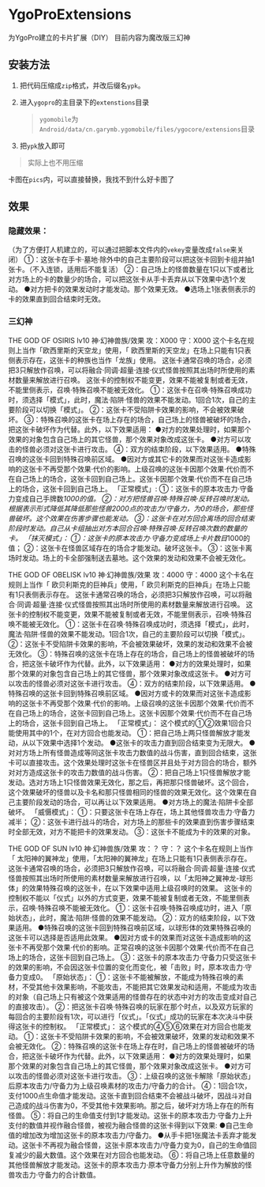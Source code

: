 # YgoProExtensions

为YgoPro建立的卡片扩展（DIY） 目前内容为魔改版三幻神

## 安装方法

1. 把代码压缩成`zip`格式，并改后缀名`ypk`。

2. 进入`ygopro`的主目录下的`extenstions`目录

   > `ygomobile`为`Android/data/cn.garymb.ygomobile/files/ygocore/extensions`目录

3. 把`ypk`放入即可

> 实际上也不用压缩

卡图在`pics`内，可以直接替换，我找不到什么好卡图了

## 效果

### 隐藏效果：

（为了方便打人机建立的，可以通过把脚本文件内的`vekey`变量改成`false`来关闭）
①：这张卡在手卡·墓地·除外中的自己主要阶段可以把这张卡回到卡组并抽1张卡。（不入连锁，适用后不能复活）
②：自己场上的怪兽数量在1只以下或者比对方场上的卡的数量少的场合，可以把这张卡从手卡丢弃从以下效果中选1个发动。
●对方把卡的效果发动时才能发动。那个效果无效。
●选场上1张表侧表示的卡的效果直到回合结束时无效。

### 三幻神

THE GOD OF OSIRIS  lv10 神·幻神兽族/效果 攻：X000 守：X000
这个卡名在规则上当作「欧西里斯的天空龙」使用，「 欧西里斯的天空龙」在场上只能有1只表侧表示存在，这张卡的种族也当作「龙族」使用。
这张卡通常召唤的场合，必须把3只解放作召唤，可以将融合·同调·超量·连接·仪式怪兽按照其出场时所使用的素材数量来解放进行召唤。
这张卡的控制权不能变更，效果不能被复制或者无效，不能里侧表示，召唤·特殊召唤不能被无效化。
①：这张卡在召唤·特殊召唤成功时，须选择「模式」，此时，魔法·陷阱·怪兽的效果不能发动。1回合1次，自己的主要阶段可以切换「模式」。
②：这张卡不受陷阱卡效果的影响，不会被效果破坏。
③：特殊召唤的这张卡在场上存在的场合，自己场上的怪兽被破坏的场合，把这张卡破坏作为代替。此外，以下效果适用：
●对方的效果处理时，如果那个效果的对象包含自己场上的其它怪兽，那个效果对象改成这张卡。
●对方可以攻击的怪兽必须对这张卡进行攻击。
④：双方的结束阶段，以下效果适用。
●特殊召唤的这张卡回到特殊召唤前区域。
●因对方或其它卡的效果而对这张卡造成影响的这张卡不再受那个效果·代价的影响。上级召唤的这张卡因那个效果·代价而不在自己场上的场合，这张卡回到自己场上。这张卡因那个效果·代价而不在自己场上的场合，这张卡回到自己场上。
「正常模式」:
①：这张卡的原本攻击力·守备力变成自己手牌数*1000的值。
②：对方把怪兽召唤·特殊召唤·反转召唤时发动。根据表示形式降低其降低那些怪兽2000点的攻击力/守备力，为0的场合，那些怪兽破坏。这个效果在伤害步骤也能发动。
③：这张卡在对方回合离场的回合结束阶段时发动。自己从卡组抽出对方本回合召唤·特殊召唤·反转召唤次数的数量的卡。
「抹灭模式」：
①：这张卡的原本攻击力·守备力变成场上卡片数目*1000的值；
②：这张卡在怪兽区域存在的场合才能发动。破坏这张卡。
③：这张卡离场时发动。场上的卡全部强制送去墓地。这个效果的发动和效果不会被无效化。

THE GOD OF OBELISK lv10 神·幻神兽族/效果 攻：4000 守：4000
这个卡名在规则上当作「 欧贝利斯克的巨神兵」使用，「 欧贝利斯克的巨神兵」在场上只能有1只表侧表示存在。
这张卡通常召唤的场合，必须把3只解放作召唤，可以将融合·同调·超量·连接·仪式怪兽按照其出场时所使用的素材数量来解放进行召唤。
这张卡的控制权不能变更，效果不能被复制或者无效，不能里侧表示，召唤·特殊召唤不能被无效化。
①：这张卡在召唤·特殊召唤成功时，须选择「模式」，此时，魔法·陷阱·怪兽的效果不能发动。1回合1次，自己的主要阶段可以切换「模式」。
②：这张卡不受陷阱卡效果的影响，不会被效果破坏，效果的发动和效果不会被无效化。
③：特殊召唤的这张卡在场上存在的场合，自己场上的怪兽被破坏的场合，把这张卡破坏作为代替。此外，以下效果适用：
●对方的效果处理时，如果那个效果的对象包含自己场上的其它怪兽，那个效果对象改成这张卡。
●对方可以攻击的怪兽必须对这张卡进行攻击。
④：双方的结束阶段，以下效果适用。
●特殊召唤的这张卡回到特殊召唤前区域。
●因对方或卡的效果而对这张卡造成影响的这张卡不再受那个效果·代价的影响。上级召唤的这张卡因那个效果·代价而不在自己场上的场合，这张卡回到自己场上。这张卡因那个效果·代价而不在自己场上的场合，这张卡回到自己场上。
「正常模式」：
这个模式的①②效果1回合只能使用其中的1个，在对方回合也能发动。
①：把自己场上两只怪兽解放才能发动，从以下效果中选择1个发动。
●这张卡的攻击力直到回合结束变为无限大。
●对对方场上所有怪兽造成等同这张卡攻击力数值的战斗伤害，直到回合结束，这张卡可以直接攻击。这个效果处理时这张卡在怪兽区并且处于对方回合的场合，额外对对方造成这张卡的攻击力数值的战斗伤害。
②：把自己场上1只怪兽解放才能发动。选对方场上1只怪兽效果无效化，那之后，再把那只怪兽破坏。这个回合，这个效果破坏的怪兽以及卡名和那只怪兽相同的怪兽的效果无效化。这个效果在自己主要阶段发动的场合，可以再让以下效果适用。
●对方场上的魔法·陷阱卡全部破坏。
「威慑模式」：
①：只要这张卡在场上存在，场上其他怪兽攻击力·守备力减半；
②：这张卡进行战斗的场合，对方场上的那些卡的效果直到伤害步骤结束时全部无效，对方不能把卡的效果发动。
③：这张卡不能成为卡的效果的对象。

THE GOD OF SUN lv10 神·幻神兽族/效果 攻：？ 守：？
这个卡名在规则上当作「 太阳神的翼神龙」使用，「太阳神的翼神龙」在场上只能有1只表侧表示存在。
这张卡通常召唤的场合，必须把3只解放作召唤，可以将融合·同调·超量·连接·仪式怪兽按照其出场时所使用的素材数量来解放进行召唤，以「太阳神之翼神龙-球形体」的效果特殊召唤的这张卡，在以下效果中适用上级召唤时的效果。
这张卡的控制权不能以「仪式」以外的方式变更，效果不能被复制或者无效，不能里侧表示，召唤·特殊召唤不能被无效化。
①：这张卡召唤·特殊召唤成功时，进入「原始状态」，此时，魔法·陷阱·怪兽的效果不能发动。
②：双方的结束阶段，以下效果适用。
●特殊召唤的这张卡回到特殊召唤前区域，以球形体的效果特殊召唤的这张卡可以选择是否适用此效果。
●因对方或卡的效果而对这张卡造成影响的这张卡不再受那个效果·代价的影响。正常召唤的这张卡因那个效果·代价而不在自己场上的场合，这张卡回到自己场上。
③：这张卡的原本攻击力·守备力只受这张卡的效果的影响，不会因这张卡位置的变化而变化，被「击败」时，原本攻击力·守备力变成0。
「原始状态」：
①：这张卡不能被解放，不能成为特殊召唤的素材，不受其他卡效果影响，不能攻击，不能把其它效果发动和适用，不能成为攻击的对象（自己场上只有被这个效果适用的怪兽存在的状态中对方的攻击变成对自己的直接攻击）。
②：把这张卡召唤·特殊召唤的玩家在那个时点，以及双方玩家的每回合的主要阶段有1次，可以进行「仪式」。「仪式」成功的玩家在本次决斗中获得这张卡的控制权。
「正常模式」：
这个模式的④⑤⑥效果在对方回合也能发动。
①：这张卡不受陷阱卡效果的影响，不会被效果破坏，效果的发动和效果不会被无效化。
②：特殊召唤的这张卡在场上存在时，自己场上的怪兽被破坏的场合，把这张卡破坏作为代替。此外，以下效果适用：
●对方的效果处理时，如果那个效果的对象包含自己场上的其它怪兽，那个效果对象改成这张卡。
●对方可以攻击的怪兽必须对这张卡进行攻击。
③：上级召唤的这张卡解除「原始状态」后原本攻击力/守备力为上级召唤素材的攻击力/守备力的合计。
④：1回合1次，支付1000点生命值才能发动。这张卡直到回合结束不会被战斗破坏，因战斗对自己造成的战斗伤害为0，不受其他卡效果影响。那之后，破坏对方场上存在的所有怪兽。
⑤：将自己的生命值支付到1才能发动。这张卡的原本攻击力·守备力上升支付的数值并视作融合怪兽，被视为融合怪兽的这张卡得到以下效果:
●自己生命值的增加改为增加这张卡的原本攻击力/守备力。
●从手卡把1张魔法卡丢弃才能发动。这张卡不再视为融合怪兽，这张卡原本攻击力/守备力变为0，自己的生命值回复减少的最大数值。这个效果在对方回合也能发动。
⑥：将自己场上任意数量的其他怪兽解放才能发动。这张卡的原本攻击力·原本守备力分别上升作为解放的怪兽攻击力·守备力的合计数值。